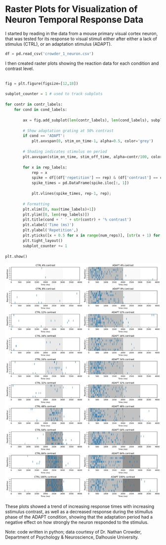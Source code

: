 # Raster Plots for Visualization of Neuron Temporal Response Data

I started by reading in the data from a mouse primary visual cortex neuron, that was tested for its response to visual stimuli either after either a lack of stimulus (CTRL), or an adaptation stimulus (ADAPT).

```python
df = pd.read_csv('crowder_1_neuron.csv')
```
I then created raster plots showing the reaction data for each condition and contrast level.
```python

fig = plt.figure(figsize=[12,18])

subplot_counter = 1 # used to track subplots

for contr in contr_labels:
    for cond in cond_labels:

        ax = fig.add_subplot(len(contr_labels), len(cond_labels), subplot_counter)

        # Show adaptation grating at 50% contrast
        if cond == 'ADAPT':
            plt.axvspan(0, stim_on_time-1, alpha=0.5, color='grey')

        # Shading indicates stimulus on period
        plt.axvspan(stim_on_time, stim_off_time, alpha=contr/100, color='grey')

        for x in rep_labels:
            rep = x
            spike = df[(df['repetition'] == rep) & (df['contrast'] == contr) & (df['condition'] == cond) & (df['spike'] == 1)] 
            spike_times = pd.DataFrame(spike.iloc[:, 1])

            plt.vlines(spike_times, rep-1, rep);

        # Formatting
        plt.xlim([0, max(time_labels)+1])
        plt.ylim([0, len(rep_labels)])
        plt.title(cond + ' ' + str(contr) + '% contrast')
        plt.xlabel('Time (ms)')
        plt.ylabel('Repetition',)
        plt.yticks([x + 0.5 for x in range(num_reps)], [str(x + 1) for x in range(num_reps)], size=8) 
        plt.tight_layout()
        subplot_counter += 1
        
plt.show()

```
<img src="Raster-plots.png" width="640" />

These plots showed a trend of increasing response times with increasing sstimulus contrast, as well as a decreased response during the stimullus phase of the ADAPT condition, showing that the adaptation period had a negative effect on how strongly the neuron responded to the stimulus.

Note: code written in python; data courtesy of Dr. Nathan Crowder, Department of Psychology & Neuroscience, Dalhousie University.
